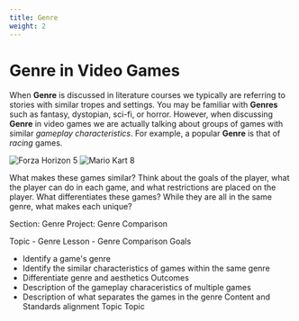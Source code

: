 ```yaml
---
title: Genre
weight: 2
---
```

# Genre in Video Games


When **Genre** is discussed in literature courses we typically are referring to stories with similar tropes and settings. You may be familiar with **Genres** such as fantasy, dystopian, sci-fi, or horror. However, when discussing **Genre** in video games we are actually talking about groups of games with similar *gameplay characteristics*. For example, a popular **Genre** is that of *racing* games. 

![Forza Horizon 5](https://assetsio.gnwcdn.com/forza-horizon-5-hills.png?width=1200&height=1200&fit=bounds&quality=70&format=jpg&auto=webp "Forza Horizon 5")
![Mario Kart 8](https://www.lifewire.com/thmb/yKQrtuZNnTFN7UAqM0LUmk0Kr_g=/1500x0/filters:no_upscale():max_bytes(150000):strip_icc()/2LW4154603MarioKartDeluxe_4-4e188d28082949049265e9542ee42d7d-95ca8749092b4524aa56f91ecf0bf716.jpg "Mario Kart 8")


What makes these games similar? Think about the goals of the player, what the player can do in each game, and what restrictions are placed on the player. What differentiates these games? While they are all in the same genre, what makes each unique?





Section: Genre
Project: Genre Comparison

Topic - Genre
Lesson - Genre Comparison
Goals
* Identify a game's genre
* Identify the similar characteristics of games within the same genre
* Differentiate genre and aesthetics
Outcomes
* Description of the gameplay characeristics of multiple games
* Description of what separates the games in the genre
Content and Standards alignment
Topic
Topic